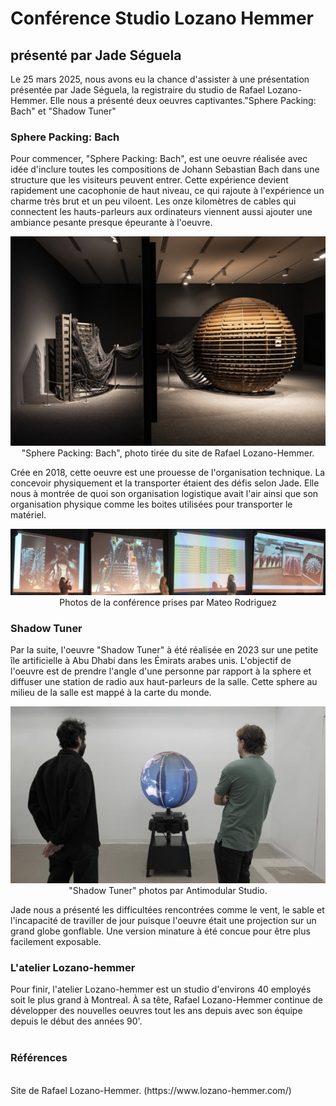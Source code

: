 <h1>Conférence Studio Lozano Hemmer</h1>
<h2>présenté par Jade Séguela</h2>

  Le 25 mars 2025, nous avons eu la chance d'assister à une présentation présentée par Jade Séguela, la registraire du studio de Rafael Lozano-Hemmer. Elle nous a présenté deux oeuvres captivantes."Sphere Packing: Bach" et "Shadow Tuner"


  <h3>Sphere Packing: Bach</h3>
  Pour commencer, "Sphere Packing: Bach", est une oeuvre réalisée avec idée d'inclure toutes les compositions de Johann Sebastian Bach dans une structure que les visiteurs peuvent entrer. Cette expérience devient rapidement une cacophonie de haut niveau, ce qui rajoute à l'expérience un charme très brut et un peu viloent. Les onze kilomètres de cables qui connectent les hauts-parleurs aux ordinateurs viennent aussi ajouter une ambiance pesante presque épeurante à l'oeuvre.
  
  <p align="center">
  <img src="img/sphere_cables.jpg">
  <br>
  "Sphere Packing: Bach", photo tirée du site de Rafael Lozano-Hemmer.
  </p>

  
  Crée en 2018, cette oeuvre est une prouesse de l'organisation technique. La concevoir physiquement et la transporter étaient des défis selon Jade. Elle nous à montrée de quoi son organisation logistique avait l'air ainsi que son organisation physique comme les boites utilisées pour transporter le matériel.

  <p align="center">
  <img src="img/organisation_montage.png">
  <br>
    Photos de la conférence prises par Mateo Rodriguez
  </p>

  <h3>Shadow Tuner</h3>

  Par la suite, l'oeuvre "Shadow Tuner" à été réalisée en 2023 sur une petite île artificielle à Abu Dhabi dans les Émirats arabes   unis. L'objectif de l'oeuvre est de prendre l'angle d'une personne par rapport à la sphere et diffuser une station de radio aux haut-parleurs de la salle. Cette sphere au milieu de la salle est mappé à la carte du monde. 

  <p align="center">
  <img src="img/shadow_tuner_montreal_2025.jpg">
  <br>
    "Shadow Tuner" photos par Antimodular Studio.
  </p>
  
  Jade nous a présenté les difficultées rencontrées comme le vent, le sable et l'incapacité de traviller de jour puisque l'oeuvre était une projection sur un grand globe gonflable. Une version minature à été concue pour être plus facilement exposable. 

<h3>L'atelier Lozano-hemmer</h3>
  Pour finir, l'atelier Lozano-hemmer est un studio d'environs 40 employés soit le plus grand à Montreal. À sa tête, Rafael Lozano-Hemmer continue de développer des nouvelles oeuvres tout les ans depuis avec son équipe depuis le début des années 90'.
  <br/>
  <br/>
<h3>Références</h3>
   <br/>
Site de Rafael Lozano-Hemmer. (https://www.lozano-hemmer.com/)
